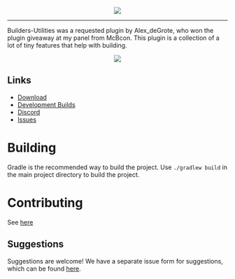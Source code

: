 <p align="center">
    <img src="https://i.imgur.com/rFBzoq0.png">
</p>

---

Builders-Utilities was a requested plugin by Alex_deGrote,
who won the plugin giveaway at my panel from McBcon.
This plugin is a collection of a lot of tiny features that help with building.

<p align="center">
    <a href="https://bstats.org/plugin/bukkit/BuildersUtilities/5168" title="Builders-Utilities on bStats">
        <img src="https://bstats.org/signatures/bukkit/BuildersUtilities.svg" />
    </a>
</p>

## Links

* [Download](https://www.spigotmc.org/resources/builders-utilities.42361/)
* [Development Builds](https://ci.athion.net/job/Builders-Utilities/)
* [Discord](https://discord.gg/jpRVrjd)
* [Issues](https://github.com/Arcaniax-Development/Builders-Utilities/issues)

# Building
Gradle is the recommended way to build the project. Use `./gradlew build` in the main project directory to build the project.

# Contributing
See [here](https://github.com/Brennian/Builders-Utilities/blob/master/CONTRIBUTING.md)

## Suggestions
Suggestions are welcome! We have a separate issue form for suggestions, which can be found [here](https://github.com/Arcaniax-Development/Builders-Utilities/issues).
